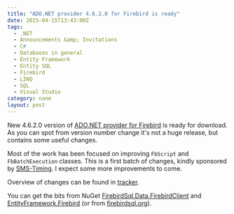 ```yaml
---
title: "ADO.NET provider 4.6.2.0 for Firebird is ready"
date: 2015-04-15T13:43:00Z
tags:
  - .NET
  - Announcements &amp; Invitations
  - C#
  - Databases in general
  - Entity Framework
  - Entity SQL
  - Firebird
  - LINQ
  - SQL
  - Visual Studio
category: none
layout: post
---
```

New 4.6.2.0 version of [ADO.NET provider for Firebird][1] is ready for download. As you can spot from version number change it's not a huge release, but contains some useful changes.

<!-- excerpt -->

Most of the work has been focused on improving `FbScript` and `FbBatchExecution` classes. This is a first batch of changes, kindly sponsored by [SMS-Timing][5]. I expect some more improvements to come.

Overview of changes can be found in [tracker][4].

You can get the bits from NuGet [FirebirdSql.Data.FirebirdClient][2] and [EntityFramework.Firebird][3] (or from [firebirdsql.org][1]).

[1]: http://www.firebirdsql.org/en/net-provider/
[2]: http://www.nuget.org/packages/FirebirdSql.Data.FirebirdClient/
[3]: http://www.nuget.org/packages/EntityFramework.Firebird/
[4]: http://tracker.firebirdsql.org/secure/ReleaseNote.jspa?projectId=10003&styleName=Text&version=10663
[5]: http://www.sms-timing.com/